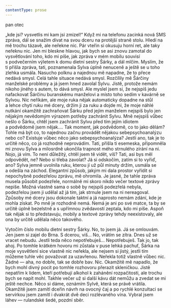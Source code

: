 ```yaml
---
contentType: prose
---
```


<section>

pan otec

„kde jsi? vysvetlis mi kam jsi zmizel!“ Když mi na telefonu zacinká nová SMS zpráva, dál se snažím dívat na svou dceru na protější straně stolu. Hledí na mě trochu tázavě, ale neřekne nic. Pár vteřin si okusuju horní ret, ale taky neřeknu nic. Jen mi bleskne hlavou, jak bych se asi znovu zamotal do vysvětlování toho, kdo mi píše, jak zpráva v mém mobilu souvisí s podvečerním výletem k domu dietní sestry Šárky, a dál mlčím. Myslím, že ti přišla zpráva, tati, poznamenala Sylva úplně nenuceně a ještě se u toho zlehka usmála. Nasucho polknu a najednou mě napadne, že to přece nedává smysl. Celá tahle situace nedává smysl. Rozčílily mě Šárčiny manželské problémy a já jsem hned zavolal Sylvu. Jistě, protože nemám nikoho jiného s autem, to dává smysl. Ale myslel jsem si, že nejspíš jedu nafackovat Šárčinu buranskému manželovi a místo toho sedím v kavárně se Sylvou. Nic neříkám, ale moje ruka nějak automaticky dopadne na stůl a lehce chytí ruku mé dcery, držím ji za ruku a dojde mi, že moje náhlé nutkání okamžitě zachraňovat Šárku před jejím manželem nejspíš bylo jen nějakým nevědomým výrazem potřeby zachránit Sylvu. Mně nejspíš vůbec nešlo o Šárku, chtěl jsem zachránit Sylvu před tím jejím idiotem a podvědomě jsem nějak…. Tak moment, jak podvědomě, co to jako dělám? Tohle má být co, to najednou začnu provádět nějakou sebepsychoanalýzu nebo co? Existuje vůbec něco jako sebepsychoanalýza? Jestli ano, tak je to určitě něco, co já rozhodně neprovádím. Tati, přišla ti esemeska, připomněla mi znovu Sylva a milosrdně ukončila trapnost mého strnulého zírání na ni. Nojo, já vím. To není důležitý, chtěl jsem tě vidět, víš? Tati, asi bys měl odpovědět, ne? Nebo si třeba zavolat? Já si odskočím, zatím si to vyřiď, ano? Sylva jemně uvolnila ruku, kterou jí už půl minuty držím, usmála se a odešla na záchod. Elegantní způsob, jakým mi dala prostor vyřídit si nepochybně podezřelou zprávu, mě ohromila. Je jasné, že tahle zpráva musela působit podezřele, normálně mi skoro nikdo večer textové zprávy nepíše. Možná vlastně sama o sobě by nejspíš podezřelá nebyla, podezřelou jsem ji udělal až já tím, jak strnule jsem na ni nereagoval. Způsoby mé dcery jsou dokonale taktní a já naprosto nemám zdání, kde je mohla získat. Po mně je rozhodně nemá. Nemá je ani po své matce, ta by se určitě úplně bezelstně a s upřímnou zvědavostí zeptala, kdo mi píše. Aspoň tak nějak si to představuju, mobily a textové zprávy tehdy neexistovaly, ale ona by určitě udělala něco takového.

Vytočím číslo mobilu dietní sestry Šárky. No, to jsem já. Já se omlouvám. Jen jsem si zajel do Brna. S dcerou, víš… No, vrátím se zítra. Dnes už se vracet nebudu. Jestli teda něco nepotřebuješ… Nepotřebuješ. Tak jo, tak ahoj. Po tomhle krátkém hovoru mi zůstala v puse lehká pachuť, Šárka na moje vysvětlení sice vlastně nic neřekla, ale nejsem si jistý, jestli tím můžeme tuhle věc považovat za uzavřenou. Neřekla totiž vlastně vůbec nic. Žádné — aha, no dobře, tak se dobře bav. Nic. Okamžitě mě napadlo, že bych mohl divný pocit po tomhle rozhovoru přerazit skleničkou. Jistě nepatřím k lidem, kteří potřebují alkohol k zahánění rozpačitosti, ale trochu bych se napít mohl. Takhle večer už si další kávu dát nemůžu a zvedat se mi ještě nechce. Něco si dáme, oznámím Sylvě, která se právě vrátila. Okamžitě jsem zamítl dceřin návrh na ovocný čaj a po rychlé konzultaci se servírkou jsem zamítl i dvakrát dvě deci rozlévaného vína. Vybral jsem láhev — rulandské šedé, pozdní sběr.

</section>
